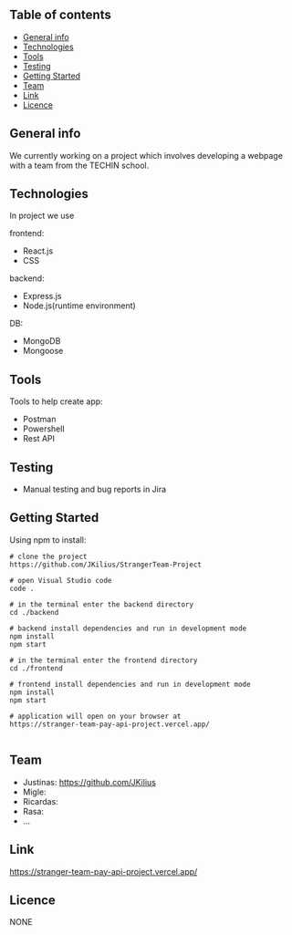 ## Table of contents

- [General info](#general-info)
- [Technologies](#technologies)
- [Tools](#tools)
- [Testing](#testing)
- [Getting Started](#getting-started)
- [Team](#team)
- [Link](#link)
- [Licence](#licence)

## General info

We currently working on a project which involves developing a webpage with a team from the TECHIN school.

## Technologies

In project we use

frontend:

- React.js
- CSS

backend:

- Express.js
- Node.js(runtime environment)

DB:

- MongoDB
- Mongoose

## Tools

Tools to help create app:

- Postman
- Powershell
- Rest API

## Testing

- Manual testing and bug reports in Jira

## Getting Started

Using npm to install:

```
# clone the project
https://github.com/JKilius/StrangerTeam-Project

# open Visual Studio code
code .

# in the terminal enter the backend directory
cd ./backend

# backend install dependencies and run in development mode
npm install
npm start

# in the terminal enter the frontend directory
cd ./frontend

# frontend install dependencies and run in development mode
npm install
npm start

# application will open on your browser at
https://stranger-team-pay-api-project.vercel.app/


```

## Team

- Justinas: https://github.com/JKilius
- Migle: 
- Ricardas:
- Rasa:
- ...

## Link

https://stranger-team-pay-api-project.vercel.app/

## Licence

NONE
